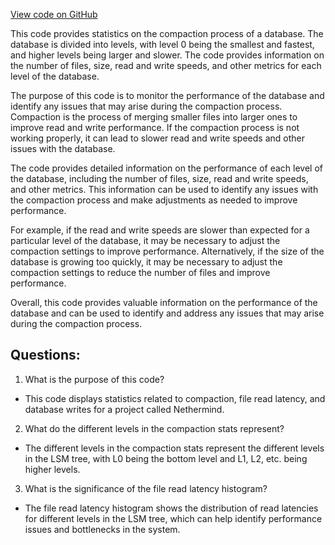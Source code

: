 [View code on GitHub](https://github.com/NethermindEth/nethermind/src/Nethermind/Nethermind.Db.Test/InputFiles/CompactionStatsExample_MissingIntervalCompaction.txt)

This code provides statistics on the compaction process of a database. The database is divided into levels, with level 0 being the smallest and fastest, and higher levels being larger and slower. The code provides information on the number of files, size, read and write speeds, and other metrics for each level of the database. 

The purpose of this code is to monitor the performance of the database and identify any issues that may arise during the compaction process. Compaction is the process of merging smaller files into larger ones to improve read and write performance. If the compaction process is not working properly, it can lead to slower read and write speeds and other issues with the database. 

The code provides detailed information on the performance of each level of the database, including the number of files, size, read and write speeds, and other metrics. This information can be used to identify any issues with the compaction process and make adjustments as needed to improve performance. 

For example, if the read and write speeds are slower than expected for a particular level of the database, it may be necessary to adjust the compaction settings to improve performance. Alternatively, if the size of the database is growing too quickly, it may be necessary to adjust the compaction settings to reduce the number of files and improve performance. 

Overall, this code provides valuable information on the performance of the database and can be used to identify and address any issues that may arise during the compaction process.
## Questions: 
 1. What is the purpose of this code?
- This code displays statistics related to compaction, file read latency, and database writes for a project called Nethermind.

2. What do the different levels in the compaction stats represent?
- The different levels in the compaction stats represent the different levels in the LSM tree, with L0 being the bottom level and L1, L2, etc. being higher levels.

3. What is the significance of the file read latency histogram?
- The file read latency histogram shows the distribution of read latencies for different levels in the LSM tree, which can help identify performance issues and bottlenecks in the system.